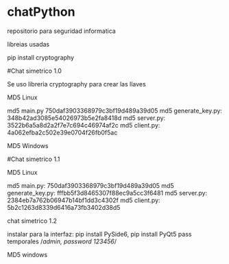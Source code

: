 # chatPython
repositorio para seguridad informatica

libreias usadas 

pip install cryptography

#Chat simetrico 1.0

Se uso libreria cryptography para crear las llaves

MD5 Linux

md5 main.py 750daf3903368979c3bf19d489a39d05
md5 generate_key.py: 348b42ad3085e54026973b5e2fa8418d
md5 server.py: 3522b6a5a8d2a2f7e7c694c46974af2c
md5 client.py: 4a062efba2c502e39e0704f26fb0f5ac

MD5 Windows

#Chat simetrico 1.1 

MD5 Linux

md5 main.py: 750daf3903368979c3bf19d489a39d05
md5 generate_key.py: fffbb5f3d8465307f88ec9a5cc3f6481
md5 server.py: 2384eb7a762b06947b14bf1dd3c4302f
md5 client.py: 5b2c1263d8339d6416a73fb3402d38d5


chat simetrico 1.2 

instalar para la interfaz: pip install PySide6, pip install PyQt5
pass temporales /*admin, password  123456*/

MD5 windows 




